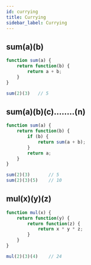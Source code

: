 ```yaml
---
id: currying
title: Currying
sidebar_label: Currying
---
```


## sum(a)(b)

```js
function sum(a) {
    return function(b) {
        return a + b;
    }
}

sum(2)(3)   // 5
```

## sum(a)(b)(c)........(n)

```js
function sum(a) {
    return function(b) {
        if (b) {
            return sum(a + b);
        }
        return a;
    }
}

sum(2)(3)       // 5
sum(2)(3)(5)    // 10
```

## mul(x)(y)(z)

```js
function mul(x) {
    return function(y) {
        return function(z) {
            return x * y * z;
        }
    }
}

mul(2)(3)(4)    // 24
```